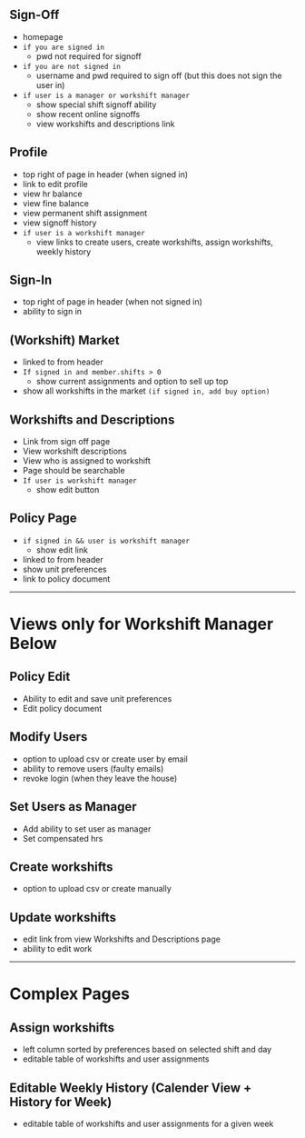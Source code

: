 ## Sign-Off
* homepage
* `if you are signed in`
    * pwd not required for signoff
* `if you are not signed in`
    * username and pwd required to sign off (but this does not sign the user in)
* `if user is a manager or workshift manager`
    * show special shift signoff ability
    * show recent online signoffs
    * view workshifts and descriptions link

## Profile
* top right of page in header (when signed in)
* link to edit profile
* view hr balance
* view fine balance
* view permanent shift assignment
* view signoff history
* `if user is a workshift manager`
    * view links to create users, create workshifts, assign workshifts, weekly history

## Sign-In
* top right of page in header (when not signed in) 
* ability to sign in

## (Workshift) Market 
* linked to from header
* `If signed in and member.shifts > 0`
    * show current assignments and option to sell up top
* show all workshifts in the market `(if signed in, add buy option)`

## Workshifts and Descriptions
* Link from sign off page
* View workshift descriptions
* View who is assigned to workshift 
* Page should be searchable
* `If user is workshift manager`
    * show edit button

## Policy Page
* `if signed in && user is workshift manager`
    * show edit link
* linked to from header
* show unit preferences
* link to policy document

***

# Views only for Workshift Manager Below

## Policy Edit
* Ability to edit and save unit preferences
* Edit policy document

## Modify Users
* option to upload csv or create user by email
* ability to remove users (faulty emails)
* revoke login (when they leave the house)

## Set Users as Manager
* Add ability to set user as manager
* Set compensated hrs

## Create workshifts
* option to upload csv or create manually

## Update workshifts
* edit link from view Workshifts and Descriptions page
* ability to edit work

***

# Complex Pages
## Assign workshifts
* left column sorted by preferences based on selected shift and day
* editable table of workshifts and user assignments 

## Editable Weekly History (Calender View + History for Week)
* editable table of workshifts and user assignments for a given week